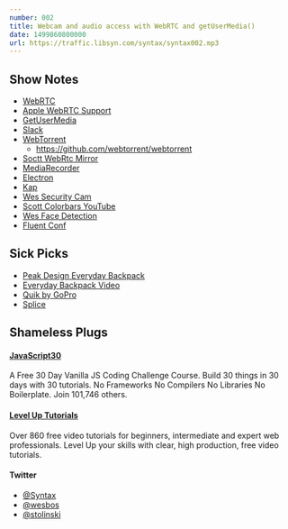 ```yaml
---
number: 002
title: Webcam and audio access with WebRTC and getUserMedia()
date: 1499860800000
url: https://traffic.libsyn.com/syntax/syntax002.mp3
---
```


## Show Notes

- [WebRTC](https://webrtc.org/)
- [Apple WebRTC Support](https://www.theregister.co.uk/2016/04/13/apple_rolling_webrtc_into_webkit/)
- [GetUserMedia](https://w3c.github.io/mediacapture-main/getusermedia.html)
- [Slack](https://slack.com)
- [WebTorrent](https://webtorrent.io)
  - https://github.com/webtorrent/webtorrent
- [Soctt WebRtc Mirror](https://github.com/stolinski/bboy-tools/blob/master/client/tools/Timemachine.js)
- [MediaRecorder](https://developer.mozilla.org/en-US/docs/Web/API/MediaRecorder)
- [Electron](https://electron.atom.io/)
- [Kap](https://getkap.co/)
- [Wes Security Cam](https://github.com/wesbos/HTML5-Security-Camera)
- [Scott Colorbars YouTube](https://www.youtube.com/watch?v=4cuqYDnekpg)
- [Wes Face Detection](https://github.com/wesbos/HTML5-Face-Detection)
- [Fluent Conf](https://conferences.oreilly.com/fluent/fl-ca)

## Sick Picks

- [Peak Design Everyday Backpack](https://www.peakdesign.com/everyday-backpack)
- [Everyday Backpack Video](https://www.youtube.com/watch?v=Wf8US4LJp1w)
- [Quik by GoPro](https://quik.gopro.com)
- [Splice](https://spliceapp.com/)

## Shameless Plugs

#### [JavaScript30](https://javascript30.com)

A Free 30 Day Vanilla JS Coding Challenge Course. Build 30 things in 30 days with 30 tutorials.
No Frameworks No Compilers No Libraries No Boilerplate. Join 101,746 others.

#### [Level Up Tutorials](https://leveluptutorials.com/)

Over 860 free video tutorials for beginners, intermediate and expert web professionals. Level Up your skills with clear, high production, free video tutorials.

#### Twitter

- [@Syntax](https://twitter.com/syntaxfm)
- [@wesbos](https://twitter.com/wesbos)
- [@stolinski](https://twitter.com/stolinski)
